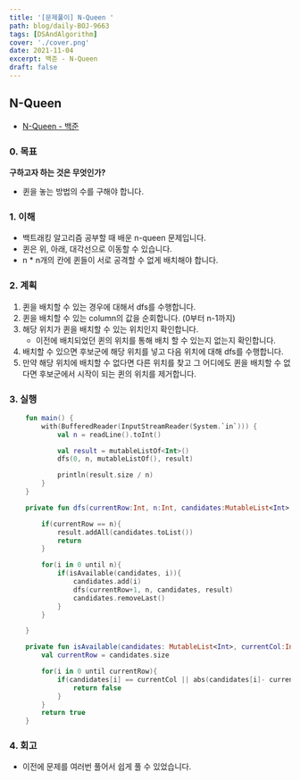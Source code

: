 ```yaml
---
title: '[문제풀이] N-Queen '
path: blog/daily-BOJ-9663
tags: [DSAndAlgorithm]
cover: './cover.png'
date: 2021-11-04
excerpt: 백준 - N-Queen
draft: false
---
```


## N-Queen

- [N-Queen - 백준](https://www.acmicpc.net/problem/9663)

### 0. 목표

**구하고자 하는 것은 무엇인가?**

- 퀸을 놓는 방법의 수를 구해야 합니다.

### 1. 이해

- 백트래킹 알고리즘 공부할 때 배운 n-queen 문제입니다.
- 퀸은 위, 아래, 대각선으로 이동할 수 있습니다.
- n \* n개의 칸에 퀸들이 서로 공격할 수 없게 배치해야 합니다.

### 2. 계획

1. 퀸을 배치할 수 있는 경우에 대해서 dfs를 수행합니다.
2. 퀸을 배치할 수 있는 column의 값을 순회합니다. (0부터 n-1까지)
3. 해당 위치가 퀸을 배치할 수 있는 위치인지 확인합니다.
   - 이전에 배치되었던 퀸의 위치를 통해 배치 할 수 있는지 없는지 확인합니다.
4. 배치할 수 있으면 후보군에 해당 위치를 넣고 다음 위치에 대해 dfs를 수행합니다.
5. 만약 해당 위치에 배치할 수 없다면 다른 위치를 찾고 그 어디에도 퀸을 배치할 수 없다면 후보군에서 시작이 되는 퀸의 위치를 제거합니다.

### 3. 실행

```kotlin
    fun main() {
        with(BufferedReader(InputStreamReader(System.`in`))) {
            val n = readLine().toInt()

            val result = mutableListOf<Int>()
            dfs(0, n, mutableListOf(), result)

            println(result.size / n)
        }
    }

    private fun dfs(currentRow:Int, n:Int, candidates:MutableList<Int>, result:MutableList<Int>){

        if(currentRow == n){
            result.addAll(candidates.toList())
            return
        }

        for(i in 0 until n){
            if(isAvailable(candidates, i)){
                candidates.add(i)
                dfs(currentRow+1, n, candidates, result)
                candidates.removeLast()
            }
        }

    }

    private fun isAvailable(candidates: MutableList<Int>, currentCol:Int): Boolean {
        val currentRow = candidates.size

        for(i in 0 until currentRow){
            if(candidates[i] == currentCol || abs(candidates[i]- currentCol) == (currentRow- i)){
                return false
            }
        }
        return true
    }
```

### 4. 회고

- 이전에 문제를 여러번 풀어서 쉽게 풀 수 있었습니다.

